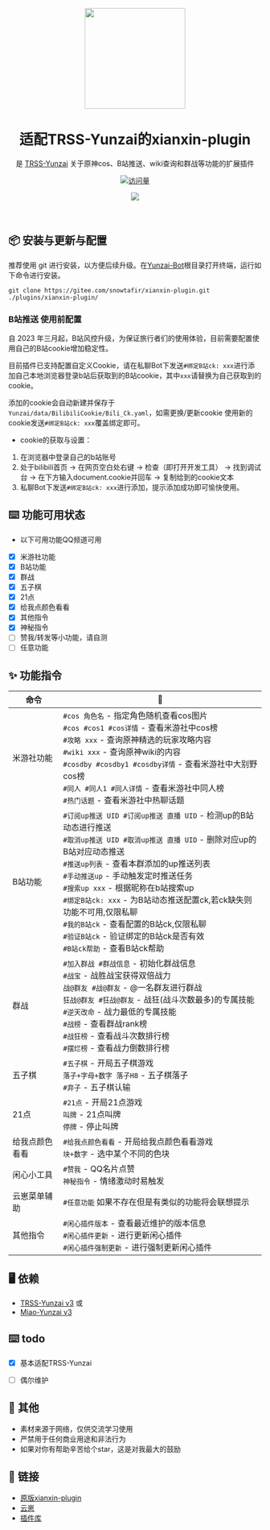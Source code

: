 <p align="center">
  <a href="https://gitee.com/xianxincoder/xianxin-plugin">
    <img width="200" src="https://gitee.com/xianxincoder/xianxin-plugin/raw/master/resources/img/rank/top.png">
  </a>
</p>

<h1 align="center">适配TRSS-Yunzai的xianxin-plugin</h1>

<div align="center">

是 <a href="https://gitee.com/TimeRainStarSky/Yunzai" target="_blank">TRSS-Yunzai</a> 关于原神cos、B站推送、wiki查询和群战等功能的扩展插件

[![访问量](https://profile-counter.glitch.me/xianxin-plugin/count.svg)](https://gitee.com/xianxincoder/xianxin-plugin)


<img src="https://cdn.jsdelivr.net/gh/xianxincoder/xianxincoder/assets/github-contribution-grid-snake.svg">

</div>
<br />
<br />

## 📦 安装与更新与配置

推荐使用 git 进行安装，以方便后续升级。在[Yunzai-Bot](https://gitee.com/Le-niao/Yunzai-Bot)根目录打开终端，运行如下命令进行安装。

```base
git clone https://gitee.com/snowtafir/xianxin-plugin.git ./plugins/xianxin-plugin/
```
### B站推送 使用前配置
自 2023 年三月起，B站风控升级，为保证旅行者们的使用体验，目前需要配置使用自己的B站cookie增加稳定性。

目前插件已支持配置自定义Cookie，请在私聊Bot下发送`#绑定B站ck: xxx`进行添加自己本地浏览器登录b站后获取到的B站cookie，其中`xxx`请替换为自己获取到的cookie。

添加的cookie会自动新建并保存于`Yunzai/data/BilibiliCookie/Bili_Ck.yaml`，如需更换/更新cookie 使用新的cookie发送`#绑定B站ck: xxx`覆盖绑定即可。

* cookie的获取与设置：
1. 在浏览器中登录自己的b站账号
2. 处于bilibili首页 -> 在网页空白处右键 -> 检查（即打开开发工具） -> 找到调试台 -> 在下方输入document.cookie并回车 -> 复制给到的cookie文本
3. 私聊Bot下发送`#绑定B站ck: xxx`进行添加，提示添加成功即可愉快使用。

## ⌨️ 功能可用状态
* 以下可用功能QQ频道可用

- [x] 米游社功能
- [x] B站功能
- [x] 群战
- [x] 五子棋
- [x] 21点
- [x] 给我点颜色看看
- [x] 其他指令
- [x] 神秘指令
- [ ] 赞我/转发等小功能，请自测
- [ ] 任意功能

## ✨ 功能指令

| 命令 | 🌰 |
| --- | --- |
| 米游社功能 | ` #cos 角色名 ` - 指定角色随机查看cos图片<br/>` #cos #cos1 #cos详情 ` - 查看米游社中cos榜<br/>` #攻略 xxx ` - 查询原神精选的玩家攻略内容<br/>` #wiki xxx ` - 查询原神wiki的内容<br/>` #cosdby #cosdby1 #cosdby详情 ` - 查看米游社中大别野cos榜<br/>` #同人 #同人1 #同人详情 ` - 查看米游社中同人榜<br/>` #热门话题 ` - 查看米游社中热聊话题 |
| B站功能 | ` #订阅up推送 UID #订阅up推送 直播 UID ` - 检测up的B站动态进行推送<br/>` #取消up推送 UID #取消up推送 直播 UID ` - 删除对应up的B站对应动态推送<br/>` #推送up列表 ` - 查看本群添加的up推送列表<br/>` #手动推送up ` - 手动触发定时推送任务<br/>` #搜索up xxx ` - 根据昵称在b站搜索up<br/>` #绑定B站ck: xxx ` - 为B站动态推送配置ck,若ck缺失则功能不可用,仅限私聊<br/>` #我的B站ck ` - 查看配置的B站ck,仅限私聊<br/>` #验证B站ck ` - 验证绑定的B站ck是否有效<br/>` #B站ck帮助 ` - 查看B站ck帮助 |
| 群战 | ` #加入群战 #群战信息 ` - 初始化群战信息<br/>` #战宝 ` - 战胜战宝获得双倍战力<br/>` 战@群友 #战@群友 ` - @一名群友进行群战<br/>` 狂战@群友 #狂战@群友 ` - 战狂(战斗次数最多)的专属技能<br/>` #逆天改命 ` - 战力最低的专属技能<br/>` #战榜 ` - 查看群战rank榜<br/>` #战狂榜 ` - 查看战斗次数排行榜<br/>` #摆烂榜 ` - 查看战力倒数排行榜 |
| 五子棋 | ` #五子棋 ` - 开局五子棋游戏<br/>` 落子+字母+数字 落子H8 ` - 五子棋落子<br/>` #弃子 ` - 五子棋认输 |
| 21点 | ` #21点 ` - 开局21点游戏<br/>` 叫牌 ` - 21点叫牌<br/>` 停牌 ` - 停止叫牌 |
| 给我点颜色看看 | ` #给我点颜色看看 ` - 开局给我点颜色看看游戏<br/>` 块+数字 ` - 选中某个不同的色块 |
| 闲心小工具 | ` #赞我 ` - QQ名片点赞<br/>` 神秘指令 ` - 情绪激动时易触发 |
| 云崽菜单辅助 | ` #任意功能 ` 如果不存在但是有类似的功能将会联想提示 |
| 其他指令 | ` #闲心插件版本 ` - 查看最近维护的版本信息<br/>` #闲心插件更新 ` - 进行更新闲心插件<br/>` #闲心插件强制更新 ` - 进行强制更新闲心插件 |


## 🖥 依赖

- [TRSS-Yunzai v3](https://gitee.com/TimeRainStarSky/Yunzai)
或
- [Miao-Yunzai v3](https://gitee.com/yoimiya-kokomi/Miao-Yunzai)

## ⌨️ todo
- [x] 基本适配TRSS-Yunzai
- [ ] 偶尔维护


## 🌈 其他
- 素材来源于网络，仅供交流学习使用
- 严禁用于任何商业用途和非法行为
- 如果对你有帮助辛苦给个star，这是对我最大的鼓励


## 🔗 链接
- [原版xianxin-plugin](https://gitee.com/xianxincoder/xianxin-plugin)
- [云崽](https://gitee.com/Le-niao/Yunzai-Bot)
- [插件库](https://gitee.com/Hikari666/Yunzai-Bot-plugins-index)
